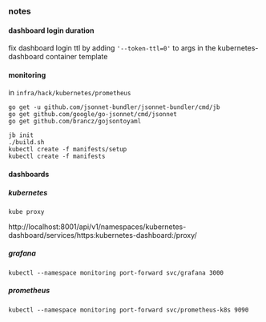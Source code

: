 ### notes

#### dashboard login duration

fix dashboard login ttl by adding `'--token-ttl=0'` to args in the kubernetes-dashboard container template

#### monitoring
in `infra/hack/kubernetes/prometheus`
```
go get -u github.com/jsonnet-bundler/jsonnet-bundler/cmd/jb
go get github.com/google/go-jsonnet/cmd/jsonnet
go get github.com/brancz/gojsontoyaml

jb init
./build.sh
kubectl create -f manifests/setup
kubectl create -f manifests
```

#### dashboards
##### kubernetes
```
kube proxy
```
http://localhost:8001/api/v1/namespaces/kubernetes-dashboard/services/https:kubernetes-dashboard:/proxy/
##### grafana
```
kubectl --namespace monitoring port-forward svc/grafana 3000
```
##### prometheus
```
kubectl --namespace monitoring port-forward svc/prometheus-k8s 9090
```

